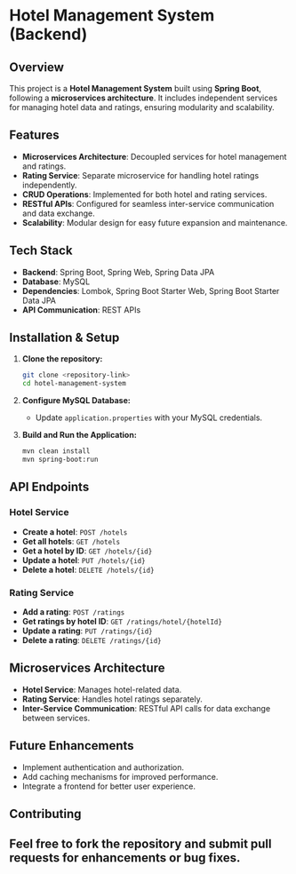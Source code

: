 # Hotel Management System (Backend)

## Overview
This project is a **Hotel Management System** built using **Spring Boot**, following a **microservices architecture**. It includes independent services for managing hotel data and ratings, ensuring modularity and scalability.

## Features
- **Microservices Architecture**: Decoupled services for hotel management and ratings.
- **Rating Service**: Separate microservice for handling hotel ratings independently.
- **CRUD Operations**: Implemented for both hotel and rating services.
- **RESTful APIs**: Configured for seamless inter-service communication and data exchange.
- **Scalability**: Modular design for easy future expansion and maintenance.

## Tech Stack
- **Backend**: Spring Boot, Spring Web, Spring Data JPA
- **Database**: MySQL
- **Dependencies**: Lombok, Spring Boot Starter Web, Spring Boot Starter Data JPA
- **API Communication**: REST APIs

## Installation & Setup
1. **Clone the repository:**
   ```bash
   git clone <repository-link>
   cd hotel-management-system
   ```

2. **Configure MySQL Database:**
   - Update `application.properties` with your MySQL credentials.

3. **Build and Run the Application:**
   ```bash
   mvn clean install
   mvn spring-boot:run
   ```

## API Endpoints
### Hotel Service
- **Create a hotel**: `POST /hotels`
- **Get all hotels**: `GET /hotels`
- **Get a hotel by ID**: `GET /hotels/{id}`
- **Update a hotel**: `PUT /hotels/{id}`
- **Delete a hotel**: `DELETE /hotels/{id}`

### Rating Service
- **Add a rating**: `POST /ratings`
- **Get ratings by hotel ID**: `GET /ratings/hotel/{hotelId}`
- **Update a rating**: `PUT /ratings/{id}`
- **Delete a rating**: `DELETE /ratings/{id}`

## Microservices Architecture
- **Hotel Service**: Manages hotel-related data.
- **Rating Service**: Handles hotel ratings separately.
- **Inter-Service Communication**: RESTful API calls for data exchange between services.

## Future Enhancements
- Implement authentication and authorization.
- Add caching mechanisms for improved performance.
- Integrate a frontend for better user experience.

## Contributing
Feel free to fork the repository and submit pull requests for enhancements or bug fixes.
---
